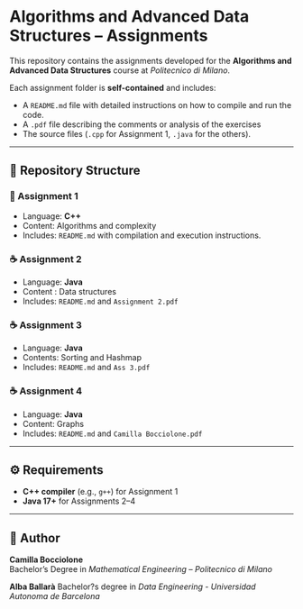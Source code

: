 # Algorithms and Advanced Data Structures – Assignments

This repository contains the assignments developed for the **Algorithms and Advanced Data Structures** course at *Politecnico di Milano*.

Each assignment folder is **self-contained** and includes:
- A `README.md` file with detailed instructions on how to compile and run the code.
- A `.pdf` file describing the comments or analysis of the exercises
- The source files (`.cpp` for Assignment 1, `.java` for the others).

---

## 📂 Repository Structure

### 🧩 Assignment 1
- Language: **C++**
- Content: Algorithms and complexity
- Includes: `README.md` with compilation and execution instructions.

### ☕ Assignment 2
- Language: **Java**
- Content : Data structures
- Includes: `README.md` and `Assignment 2.pdf`

### ☕ Assignment 3
- Language: **Java**
- Contents: Sorting and Hashmap
- Includes: `README.md` and `Ass 3.pdf`

### ☕ Assignment 4
- Language: **Java**
- Content: Graphs
- Includes: `README.md` and `Camilla Bocciolone.pdf`

---

## ⚙️ Requirements
- **C++ compiler** (e.g., `g++`) for Assignment 1  
- **Java 17+** for Assignments 2–4  

---

## 🧠 Author
**Camilla Bocciolone**  
Bachelor’s Degree in *Mathematical Engineering* – *Politecnico di Milano*

**Alba Ballarà** 
Bachelor?s degree in *Data Engineering* - *Universidad Autonoma de Barcelona*
